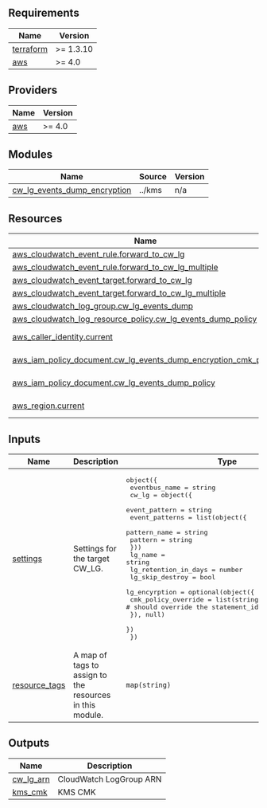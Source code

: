 <!-- BEGIN_TF_DOCS -->
## Requirements

| Name | Version |
|------|---------|
| <a name="requirement_terraform"></a> [terraform](#requirement\_terraform) | >= 1.3.10 |
| <a name="requirement_aws"></a> [aws](#requirement\_aws) | >= 4.0 |

## Providers

| Name | Version |
|------|---------|
| <a name="provider_aws"></a> [aws](#provider\_aws) | >= 4.0 |

## Modules

| Name | Source | Version |
|------|--------|---------|
| <a name="module_cw_lg_events_dump_encryption"></a> [cw\_lg\_events\_dump\_encryption](#module\_cw\_lg\_events\_dump\_encryption) | ../kms | n/a |

## Resources

| Name | Type |
|------|------|
| [aws_cloudwatch_event_rule.forward_to_cw_lg](https://registry.terraform.io/providers/hashicorp/aws/latest/docs/resources/cloudwatch_event_rule) | resource |
| [aws_cloudwatch_event_rule.forward_to_cw_lg_multiple](https://registry.terraform.io/providers/hashicorp/aws/latest/docs/resources/cloudwatch_event_rule) | resource |
| [aws_cloudwatch_event_target.forward_to_cw_lg](https://registry.terraform.io/providers/hashicorp/aws/latest/docs/resources/cloudwatch_event_target) | resource |
| [aws_cloudwatch_event_target.forward_to_cw_lg_multiple](https://registry.terraform.io/providers/hashicorp/aws/latest/docs/resources/cloudwatch_event_target) | resource |
| [aws_cloudwatch_log_group.cw_lg_events_dump](https://registry.terraform.io/providers/hashicorp/aws/latest/docs/resources/cloudwatch_log_group) | resource |
| [aws_cloudwatch_log_resource_policy.cw_lg_events_dump_policy](https://registry.terraform.io/providers/hashicorp/aws/latest/docs/resources/cloudwatch_log_resource_policy) | resource |
| [aws_caller_identity.current](https://registry.terraform.io/providers/hashicorp/aws/latest/docs/data-sources/caller_identity) | data source |
| [aws_iam_policy_document.cw_lg_events_dump_encryption_cmk_policy](https://registry.terraform.io/providers/hashicorp/aws/latest/docs/data-sources/iam_policy_document) | data source |
| [aws_iam_policy_document.cw_lg_events_dump_policy](https://registry.terraform.io/providers/hashicorp/aws/latest/docs/data-sources/iam_policy_document) | data source |
| [aws_region.current](https://registry.terraform.io/providers/hashicorp/aws/latest/docs/data-sources/region) | data source |

## Inputs

| Name | Description | Type | Default | Required |
|------|-------------|------|---------|:--------:|
| <a name="input_settings"></a> [settings](#input\_settings) | Settings for the target CW\_LG. | <pre>object({<br>    eventbus_name = string<br>    cw_lg = object({<br>      event_pattern = string<br>      event_patterns = list(object({<br>        pattern_name = string<br>        pattern      = string<br>      }))<br>      lg_name              = string<br>      lg_retention_in_days = number<br>      lg_skip_destroy      = bool<br>      lg_encyrption = optional(object({<br>        cmk_policy_override = list(string) # should override the statement_id 'ReadPermissions'<br>      }), null)<br>    })<br>  })</pre> | n/a | yes |
| <a name="input_resource_tags"></a> [resource\_tags](#input\_resource\_tags) | A map of tags to assign to the resources in this module. | `map(string)` | `{}` | no |

## Outputs

| Name | Description |
|------|-------------|
| <a name="output_cw_lg_arn"></a> [cw\_lg\_arn](#output\_cw\_lg\_arn) | CloudWatch LogGroup ARN |
| <a name="output_kms_cmk"></a> [kms\_cmk](#output\_kms\_cmk) | KMS CMK |
<!-- END_TF_DOCS -->